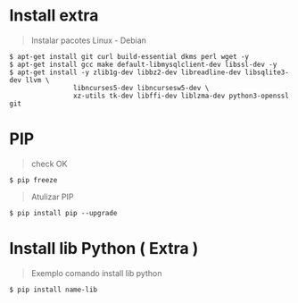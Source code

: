 # Install extra
> Instalar pacotes Linux - Debian
```
$ apt-get install git curl build-essential dkms perl wget -y
$ apt-get install gcc make default-libmysqlclient-dev libssl-dev -y
$ apt-get install -y zlib1g-dev libbz2-dev libreadline-dev libsqlite3-dev llvm \
                libncurses5-dev libncursesw5-dev \
                xz-utils tk-dev libffi-dev liblzma-dev python3-openssl git
```
  
# PIP
> check OK
```
$ pip freeze
```

> Atulizar PIP
```
$ pip install pip --upgrade
```

# Install lib Python ( Extra ) 
> Exemplo comando install lib python
```
$ pip install name-lib
```

<!-- # Pyenv
> Seguir instruções do Pyenv
```
curl -L https://github.com/pyenv/pyenv-installer/raw/master/bin/pyenv-installer | bash
``` -->